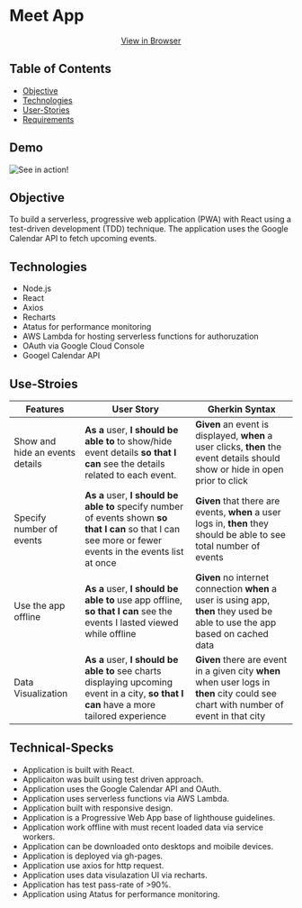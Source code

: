 
# Meet App

<div align="center">
  <a href="https://marquezmoore.github.io/meet/" alt="View in browser">View in Browser</a>
</div>

## Table of Contents
- [Objective](#Objective)
- [Technologies](#Technologies)
- [User-Stories](#User-Stories)
- [Requirements](#Requirements)

## Demo
![See in action!](./src/assets/meetDEMO.gif)

## Objective
To build a serverless, progressive web application (PWA) with React using a test-driven
development (TDD) technique. The application uses the Google Calendar API to fetch
upcoming events.

## Technologies
- Node.js
- React
- Axios
- Recharts
- Atatus for performance monitoring
- AWS Lambda for hosting serverless functions for authoruzation
- OAuth via Google Cloud Console
- Googel Calendar API


## Use-Stroies

Features | User Story | Gherkin Syntax
----------- | ------------ | -----------
Show and hide an events details | **As a** user, **I should be able to** to show/hide event details **so that I can** see the details related to each event. | **Given** an event is displayed, **when** a user clicks, **then** the event details should show or hide in open prior to click
Specify number of events | **As a** user, **I should be able to** specify number of events shown **so that I can** so that I can see more or fewer events in the events list at once | **Given** that there are events, **when** a user logs in, **then** they should be able to see total number of events 
Use the app offline | **As a** user, **I should be able to** use app offline, **so that I can** see the events I lasted viewed while offline | **Given** no internet connection **when** a user is using app, **then** they used be able to use the app based on cached data
Data Visualization |**As a** user, **I should be able to** see charts displaying upcoming event in a city, **so that I can** have a more tailored experience | **Given** there are event in a given city **when** when user logs in **then** city could see chart with number of event in that city

## Technical-Specks
- Application is built with React.
- Applicaiton was built using test driven approach.
- Application uses the Google Calendar API and OAuth.
- Application uses serverless functions via AWS Lambda.
- Application built with responsive design.
- Application is a Progressive Web App base of lighthouse guidelines.
- Application work offline with must recent loaded data via service workers. 
- Application can be downloaded onto desktops and moibile devices.
- Application is deployed via gh-pages.
- Application use axios for http request.
- Application uses data visulazation UI via recharts.
- Application has test pass-rate of >90%.
- Application using Atatus for performance monitoring.


